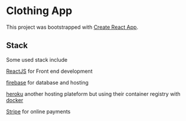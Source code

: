 # Clothing App
This project was bootstrapped with [Create React App](https://github.com/facebook/create-react-app).

## Stack
Some used stack include

[ReactJS](https://reactjs.org/) for Front end development

[firebase](https://firebase.google.com/) for database and hosting

[heroku](https://www.heroku.com/) another hosting plateform but using their container registry with [docker](https://www.docker.com/)

[Stripe](https://stripe.com) for online payments
